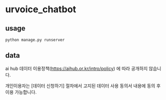 # urvoice_chatbot
## usage 

    python manage.py runserver


## data
ai hub 데이터 이용정책(https://aihub.or.kr/intro/policy) 에 따라 공개하지 않습니다. 


개인이용자는 [데이터 신청하기] 절차에서 고지된 데이터 사용 동의서 내용에 동의 후 이용 가능합니다.
